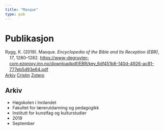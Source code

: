 ```yaml
---
title: "Masque"
type: pub
---
```

<h1>Publikasjon</h1>
<article id="csl-bib-container-2PTT88CA" class="csl-bib-container">
  <div class="csl-bib-body" style="line-height: 1.35; padding-left: 1em; text-indent:-1em;">
  <div class="csl-entry">Rygg, K. (2019). Masque. <i>Encyclopedia of the Bible and Its Reception (EBR)</i>, <i>17</i>, 1280&#x2013;1282. <a href="https://www-degruyter-com.ezproxy.inn.no/downloadpdf/EBR/key_6df451b8-140d-4926-ac81-777eb5d93e64.pdf">https://www-degruyter-com.ezproxy.inn.no/downloadpdf/EBR/key_6df451b8-140d-4926-ac81-777eb5d93e64.pdf</a></div>
</div>
  <div class="csl-bib-buttons">
    <a href="#taxonomy-article-2PTT88CA" class="csl-bib-button">Arkiv</a>
    <a href="https://app.cristin.no/results/show.jsf?id=1731169" alt="Cristin URL" class="csl-bib-button">Cristin</a>
    <a href="http://zotero.org/groups/5022929/items/2PTT88CA" alt="Zotero URL" class="csl-bib-button">Zotero</a>
  </div>
  <div id="csl-bib-meta-container-2PTT88CA"></div>
</article>
<div id="csl-bib-meta-2PTT88CA" class="csl-bib-meta">
  <article id="taxonomy-article-2PTT88CA" class="taxonomy-article">
    <h1>Arkiv</h1>
    <ul>
      <li>Høgskolen i Innlandet</li>
      <li>Fakultet for lærerutdanning og pedagogikk</li>
      <li>Institutt for kunstfag og kulturstudier</li>
      <li>2019</li>
      <li>September</li>
    </ul>
  </article>
</div>
